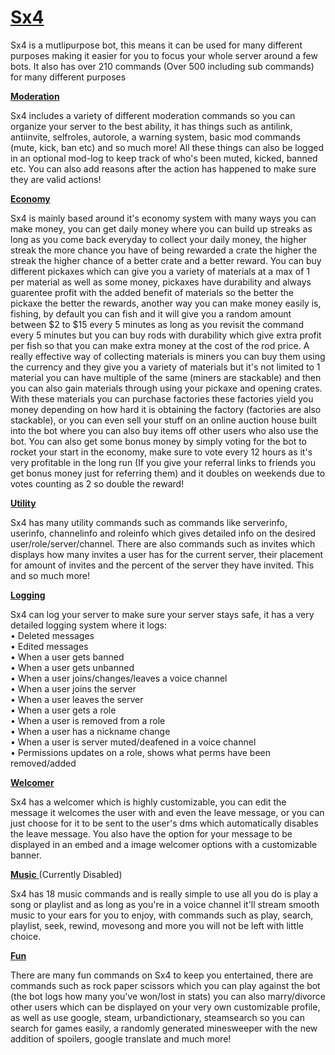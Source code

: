 # <u>__Sx4__</u>

Sx4 is a mutlipurpose bot, this means it can be used for many different purposes making it easier for you to focus your whole server around a few bots. It also has over 210 commands (Over 500 including sub commands) for many different purposes

<u>__Moderation__</u>

Sx4 includes a variety of different moderation commands so you can organize your server to the best ability, it has things such as antilink, antiinvite, selfroles, autorole, a warning system, basic mod commands (mute, kick, ban etc) and so much more! All these things can also be logged in an optional mod-log to keep track of who's been muted, kicked, banned etc. You can also add reasons after the action has happened to make sure they are valid actions!

<u>__Economy__</u>

Sx4 is mainly based around it's economy system with many ways you can make money, you can get daily money where you can build up
streaks as long as you come back everyday to collect your daily money, the higher streak the more chance you have of being
rewarded a crate the higher the streak the higher chance of a better crate and a better reward. You can buy different pickaxes 
which can give you a variety of materials at a max of 1 per material as well as some money, pickaxes have durability and always 
guarentee profit with the added benefit of materials so the better the pickaxe the better the rewards, another way you can make 
money easily is, fishing, by default you can fish and it will give you a random amount between $2 to $15 every 5 minutes as long as 
you revisit the command every 5 minutes but you can buy rods with durability which give extra profit per fish so that you can make 
extra money at the cost of the rod price.
A really effective way of collecting materials is miners you can buy them using the currency and they 
give you a variety of materials but it's not limited to 1 material you can have multiple of the same (miners are stackable) and 
then you can also gain materials through using your pickaxe and opening crates. With these materials you can purchase factories 
these factories yield you money depending on how hard it is obtaining the factory (factories are also stackable), or you can even 
sell your stuff on an online auction house built into the bot where you can also buy items off other users who also use the bot. 
You can also get some bonus money by simply voting for the bot to rocket your start in the economy, make sure to vote every 12 
hours as it's very profitable in the long run (If you give your referral links to friends you get bonus money just for referring them) and it doubles on weekends due to votes counting as 2 so double the reward!

<u>__Utility__</u>

Sx4 has many utility commands such as commands like serverinfo, userinfo, channelinfo and roleinfo which gives detailed info on the desired user/role/server/channel. There are also commands such as invites which displays how many invites a user has for the current server, their placement for amount of invites and the percent of the server they have invited. This and so much more!

<u>__Logging__</u>

Sx4 can log your server to make sure your server stays safe, it has a very detailed logging system where it logs:</br>
• Deleted messages</br>
• Edited messages</br>
• When a user gets banned</br>
• When a user gets unbanned</br>
• When a user joins/changes/leaves a voice channel</br>
• When a user joins the server</br>
• When a user leaves the server</br>
• When a user gets a role</br>
• When a user is removed from a role</br>
• When a user has a nickname change</br>
• When a user is server muted/deafened in a voice channel</br>
• Permissions updates on a role, shows what perms have been removed/added

<u>__Welcomer__</u>

Sx4 has a welcomer which is highly customizable, you can edit the message it welcomes the user with and even the leave message, or you can just choose for it to be sent to the user's dms which automatically disables the leave message. You also have the option for your message to be displayed in an embed and a image welcomer options with a customizable banner.

<u>__Music__ </u> (Currently Disabled)
  
Sx4 has 18 music commands and is really simple to use all you do is play a song or playlist and as long as you're in a voice channel it'll stream smooth music to your ears for you to enjoy, with commands such as play, search, playlist, seek, rewind, movesong and more you will not be left with little choice.

<u>__Fun__</u>

There are many fun commands on Sx4 to keep you entertained, there are commands such as rock paper scissors which you can play against the bot (the bot logs how many you've won/lost in stats) you can also marry/divorce other users which can be displayed on your very own customizable profile, as well as use google, steam, urbandictionary, steamsearch so you can search for games easily, a randomly generated minesweeper with the new addition of spoilers, google translate and much more!
